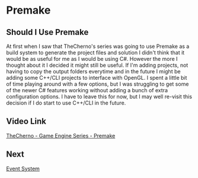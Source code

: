 # Premake

## Should I Use Premake

At first when I saw that TheCherno's series was going to use Premake as a build system to generate the project files and solution I didn't think that it would be as useful for me as I would be using C#. However the more I thought about it I decided it might still be useful. If I'm adding projects, not having to copy the output folders everytime and in the future I might be adding some C++/CLI projects to interface with OpenGL. 
I spent a little bit of time playing around with a few options, but I was struggling to get some of the newer C# features working without adding a bunch of extra configuration options. I have to leave this for now, but I may well re-visit this decision if I do start to use C++/CLI in the future.

## Video Link

[TheCherno - Game Engine Series - Premake](https://www.youtube.com/watch?v=sULV3aB2qeU&list=PLlrATfBNZ98dC-V-N3m0Go4deliWHPFwT&index=7&ab_channel=TheCherno)

## Next
[Event System](https://github.com/ChrisVicary/Snowflake/blob/main/Documentation/Blog/06-Event-System.md)

